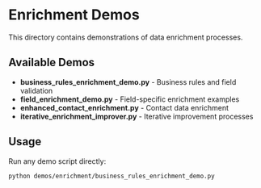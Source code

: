 # Enrichment Demos

This directory contains demonstrations of data enrichment processes.

## Available Demos

- **business_rules_enrichment_demo.py** - Business rules and field validation
- **field_enrichment_demo.py** - Field-specific enrichment examples
- **enhanced_contact_enrichment.py** - Contact data enrichment
- **iterative_enrichment_improver.py** - Iterative improvement processes

## Usage

Run any demo script directly:
```bash
python demos/enrichment/business_rules_enrichment_demo.py
```
